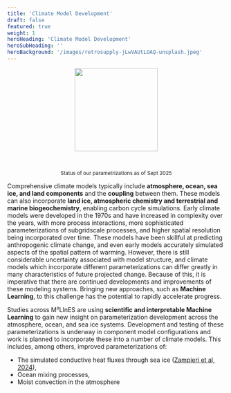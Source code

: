 ```yaml
---
title: 'Climate Model Development'
draft: false
featured: true
weight: 1
heroHeading: 'Climate Model Development'
heroSubHeading: ''
heroBackground: '/images/retrosupply-jLwVAUtLOAQ-unsplash.jpeg'
---
```


<center>
<img src="/images/research/param_status.jpg" style="width: 20vw; padding-bottom: 30px; padding-top: 0px">
</center>
<p style="text-align: center;"><small>Status of our parametrizations as of Sept 2025</small></p>


Comprehensive climate models typically include **atmosphere, ocean, sea ice, and land components** and the **coupling** between them. These models can also incorporate **land ice, atmospheric chemistry and terrestrial and marine biogeochemistry**, enabling carbon cycle simulations. Early climate models were developed in the 1970s and have increased in complexity over the years, with more process interactions, more sophisticated parameterizations of subgridscale processes, and higher spatial resolution being incorporated over time. These models have been skillful at predicting anthropogenic climate change, and even early models accurately simulated aspects of the spatial pattern of warming. However, there is still considerable uncertainty associated with model structure, and climate models which incorporate different parameterizations can differ greatly in many characteristics of future projected change. Because of this, it is imperative that there are continued developments and improvements of these modeling systems. Bringing new approaches, such as **Machine Learning**, to this challenge has the potential to rapidly accelerate progress.

Studies across M²LInES are using **scientific and interpretable Machine Learning** to gain new insight on parameterization development across the atmosphere, ocean, and sea ice systems. Development and testing of these parameterizations is underway in component model configurations and work is planned to incorporate these into a number of climate models. This includes, among others, improved parameterizations of:
* The simulated conductive heat fluxes through sea ice ([Zampieri et al, 2024](https://agupubs.onlinelibrary.wiley.com/doi/10.1029/2023GL106760)),
* Ocean mixing processes,
* Moist convection in the atmosphere
